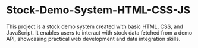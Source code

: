 # Stock-Demo-System-HTML-CSS-JS
This project is a stock demo system created with basic HTML, CSS, and JavaScript. It enables users to interact with stock data fetched from a demo API, showcasing practical web development and data integration skills.
